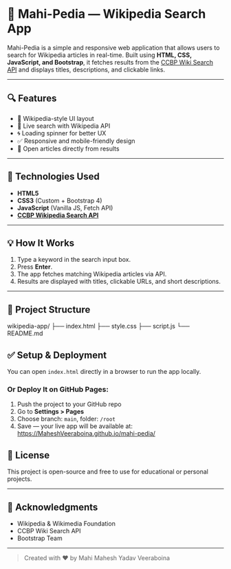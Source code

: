 
# 🧠 Mahi-Pedia — Wikipedia Search App

Mahi-Pedia is a simple and responsive web application that allows users to search for Wikipedia articles in real-time. Built using **HTML, CSS, JavaScript, and Bootstrap**, it fetches results from the [CCBP Wiki Search API](https://apis.ccbp.in/wiki-search) and displays titles, descriptions, and clickable links.

---

## 🔍 Features

- 📄 Wikipedia-style UI layout
- 🔎 Live search with Wikipedia API
- 🌀 Loading spinner for better UX
- ✅ Responsive and mobile-friendly design
- 🔗 Open articles directly from results

---

## 🚀 Technologies Used

- **HTML5**
- **CSS3** (Custom + Bootstrap 4)
- **JavaScript** (Vanilla JS, Fetch API)
- **[CCBP Wikipedia Search API](https://apis.ccbp.in/wiki-search)**

---

## 💡 How It Works

1. Type a keyword in the search input box.
2. Press **Enter**.
3. The app fetches matching Wikipedia articles via API.
4. Results are displayed with titles, clickable URLs, and short descriptions.

---



## 📁 Project Structure

wikipedia-app/ ├── index.html ├── style.css ├── script.js └── README.md



## ✅ Setup & Deployment

You can open `index.html` directly in a browser to run the app locally.

### Or Deploy It on GitHub Pages:

1. Push the project to your GitHub repo
2. Go to **Settings > Pages**
3. Choose branch: `main`, folder: `/root`
4. Save — your live app will be available at:
https://MaheshVeeraboina.github.io/mahi-pedia/



## 📜 License

This project is open-source and free to use for educational or personal projects.

---

## 🙌 Acknowledgments

- Wikipedia & Wikimedia Foundation
- CCBP Wiki Search API
- Bootstrap Team

---

> Created with ❤️ by Mahi
> Mahesh Yadav Veeraboina
